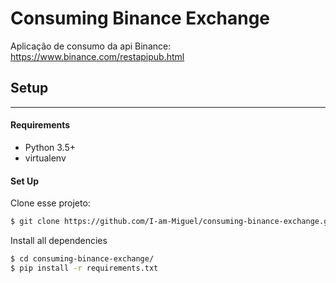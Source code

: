 # Consuming Binance Exchange
Aplicação de consumo da api Binance: https://www.binance.com/restapipub.html

## Setup

-------------
#### Requirements
* Python 3.5+
* virtualenv
#### Set Up
Clone esse projeto:
~~~~bash
$ git clone https://github.com/I-am-Miguel/consuming-binance-exchange.git
~~~~
Install all dependencies
~~~~bash
$ cd consuming-binance-exchange/
$ pip install -r requirements.txt
~~~~